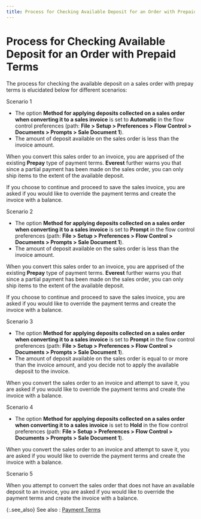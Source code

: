 ```yaml
---
title: Process for Checking Available Deposit for an Order with Prepaid Terms
---
```


# Process for Checking Available Deposit for an Order with Prepaid Terms


The process for checking the available deposit on a sales order with  prepay terms is elucidated below for different scenarios:


Scenario 1

- The option **Method for applying deposits collected on a 
 sales order when converting it to a sales invoice** is set to **Automatic** in the flow control preferences  (path: **File &gt; Setup &gt; Preferences 
 &gt; Flow Control &gt; Documents &gt; Prompts &gt; Sale Document 1**).
- The amount of deposit  available on the sales order is less than the invoice amount.



When you convert this sales order to an invoice, you are apprised of  the existing **Prepay** type of payment  terms. **Everest** further warns you  that since a partial payment has been made on the sales order, you can  only ship items to the extent of the available deposit.


If you choose to continue and proceed to save the sales invoice, you  are asked if you would like to override the payment terms and create the  invoice with a balance.


Scenario 2

- The option **Method for applying deposits collected on a 
 sales order when converting it to a sales invoice** is set to **Prompt** in the flow control preferences  (path: **File &gt; Setup &gt; Preferences 
 &gt; Flow Control &gt; Documents &gt; Prompts &gt; Sale Document 1**).
- The amount of deposit  available on the sales order is less than the invoice amount.



When you convert this sales order to an invoice, you are apprised of  the existing **Prepay** type of payment  terms. **Everest** further warns you  that since a partial payment has been made on the sales order, you can  only ship items to the extent of the available deposit.


If you choose to continue and proceed to save the sales invoice, you  are asked if you would like to override the payment terms and create the  invoice with a balance.


Scenario 3

- The option **Method for applying deposits collected on a 
 sales order when converting it to a sales invoice** is set to **Prompt** in the flow control preferences  (path: **File &gt; Setup &gt; Preferences 
 &gt; Flow Control &gt; Documents &gt; Prompts &gt; Sale Document 1**).
- The amount of deposit  available on the sales order is equal to or more than the invoice amount,  and you decide not to apply the available deposit to the invoice.



When you convert the sales order to an invoice and attempt to save it,  you are asked if you would like to override the payment terms and create  the invoice with a balance.


Scenario 4

- The option **Method for applying deposits collected on a 
 sales order when converting it to a sales invoice** is set to **Hold** in the flow control preferences  (path: **File &gt; Setup &gt; Preferences 
 &gt; Flow Control &gt; Documents &gt; Prompts &gt; Sale Document 1**).



When you convert the sales order to an invoice and attempt to save it,  you are asked if you would like to override the payment terms and create  the invoice with a balance.


Scenario 5


When you attempt to convert the sales order that does not have an available  deposit to an invoice, you are asked if you would like to override the  payment terms and create the invoice with a balance.


{:.see_also}
See also
: [Payment  Terms]({{site.sp_baseurl}}/sales-docs/docs-profile/contents/tab-details/details/pmnt/payment_terms_payment_information_sales_document_contents.html)
